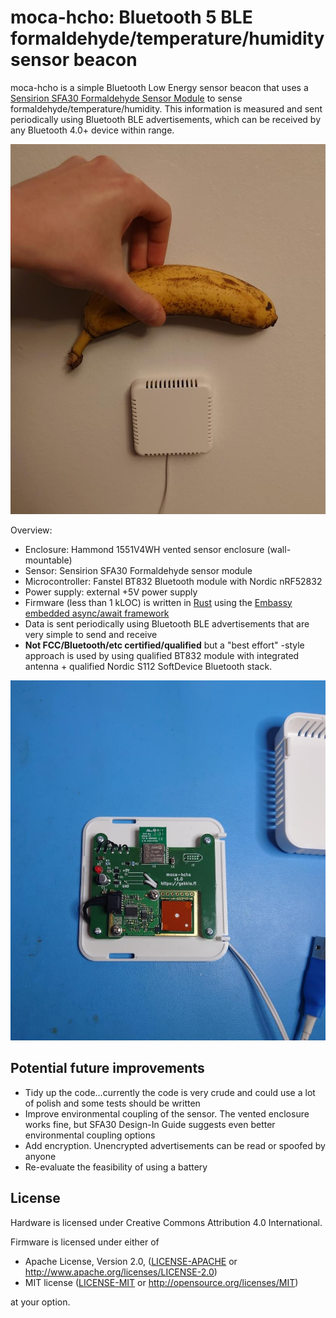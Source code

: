 <!--
SPDX-FileCopyrightText: 2021-2022 Joonas Javanainen <joonas.javanainen@gmail.com>

SPDX-License-Identifier: CC0-1.0
-->

# moca-hcho: Bluetooth 5 BLE formaldehyde/temperature/humidity sensor beacon

moca-hcho is a simple Bluetooth Low Energy sensor beacon that uses a [Sensirion SFA30 Formaldehyde Sensor Module](https://www.sensirion.com/en/environmental-sensors/formaldehyde-sensor-sfa30/) to sense formaldehyde/temperature/humidity.
This information is measured and sent periodically using Bluetooth BLE advertisements, which can be received by any Bluetooth 4.0+ device within range.

![Wall-mounted moca-hcho with banana for scale](moca-hcho-vs-banana.jpg)

Overview:

* Enclosure: Hammond 1551V4WH vented sensor enclosure (wall-mountable)
* Sensor: Sensirion SFA30 Formaldehyde sensor module
* Microcontroller: Fanstel BT832 Bluetooth module with Nordic nRF52832
* Power supply: external +5V power supply
* Firmware (less than 1 kLOC) is written in [Rust](https://www.rust-lang.org/) using the [Embassy embedded async/await framework](https://github.com/embassy-rs/embassy)
* Data is sent periodically using Bluetooth BLE advertisements that are very simple to send and receive
* **Not FCC/Bluetooth/etc certified/qualified** but a "best effort" -style approach is used by using qualified BT832 module with integrated antenna + qualified Nordic S112 SoftDevice Bluetooth stack.

![moca-hcho v1.0 assembled, without lid](moca-hcho.jpg)

## Potential future improvements

* Tidy up the code...currently the code is very crude and could use a lot of polish and some tests should be written
* Improve environmental coupling of the sensor. The vented enclosure works fine, but SFA30 Design-In Guide suggests even better environmental coupling options
* Add encryption. Unencrypted advertisements can be read or spoofed by anyone
* Re-evaluate the feasibility of using a battery

## License

Hardware is licensed under Creative Commons Attribution 4.0 International.

Firmware is licensed under either of

 * Apache License, Version 2.0, ([LICENSE-APACHE](LICENSE-APACHE) or http://www.apache.org/licenses/LICENSE-2.0)
 * MIT license ([LICENSE-MIT](LICENSE-MIT) or http://opensource.org/licenses/MIT)

at your option.
